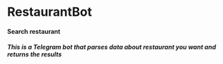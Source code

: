 # RestaurantBot
#### Search restaurant
##### This is a Telegram bot that parses data about restaurant you want and returns the results
